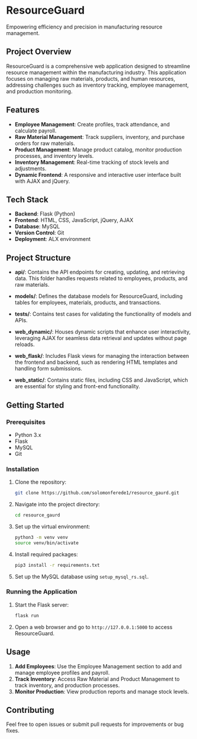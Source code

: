 # ResourceGuard

Empowering efficiency and precision in manufacturing resource management.

## Project Overview
ResourceGuard is a comprehensive web application designed to streamline resource management within the manufacturing industry. This application focuses on managing raw materials, products, and human resources, addressing challenges such as inventory tracking, employee management, and production monitoring.

## Features
- **Employee Management**: Create profiles, track attendance, and calculate payroll.
- **Raw Material Management**: Track suppliers, inventory, and purchase orders for raw materials.
- **Product Management**: Manage product catalog, monitor production processes, and inventory levels.
- **Inventory Management**: Real-time tracking of stock levels and adjustments.
- **Dynamic Frontend**: A responsive and interactive user interface built with AJAX and jQuery.

## Tech Stack
- **Backend**: Flask (Python)
- **Frontend**: HTML, CSS, JavaScript, jQuery, AJAX
- **Database**: MySQL
- **Version Control**: Git
- **Deployment**: ALX environment

## Project Structure

- **api/**: Contains the API endpoints for creating, updating, and retrieving data. This folder handles requests related to employees, products, and raw materials.
  
- **models/**: Defines the database models for ResourceGuard, including tables for employees, materials, products, and transactions.
  
- **tests/**: Contains test cases for validating the functionality of models and APIs.
  
- **web_dynamic/**: Houses dynamic scripts that enhance user interactivity, leveraging AJAX for seamless data retrieval and updates without page reloads.
  
- **web_flask/**: Includes Flask views for managing the interaction between the frontend and backend, such as rendering HTML templates and handling form submissions.
  
- **web_static/**: Contains static files, including CSS and JavaScript, which are essential for styling and front-end functionality.

## Getting Started

### Prerequisites
- Python 3.x
- Flask
- MySQL
- Git

### Installation
1. Clone the repository:
   ```bash
   git clone https://github.com/solomonferede1/resource_gaurd.git
   ```
2. Navigate into the project directory:
   ```bash
   cd resource_gaurd
   ```
3. Set up the virtual environment:
   ```bash
   python3 -m venv venv
   source venv/bin/activate
   ```
4. Install required packages:
   ```bash
   pip3 install -r requirements.txt
   ```
5. Set up the MySQL database using `setup_mysql_rs.sql`.

### Running the Application
1. Start the Flask server:
   ```bash
   flask run
   ```
2. Open a web browser and go to `http://127.0.0.1:5000` to access ResourceGuard.

## Usage

1. **Add Employees**: Use the Employee Management section to add and manage employee profiles and payroll.
2. **Track Inventory**: Access Raw Material and Product Management to track inventory, and production processes.
3. **Monitor Production**: View production reports and manage stock levels.

## Contributing
Feel free to open issues or submit pull requests for improvements or bug fixes.
